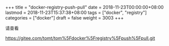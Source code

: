 +++
title = "docker-registry-push-pull"
date = 2018-11-23T00:00:00+08:00
lastmod = 2018-11-23T15:37:38+08:00
tags = ["docker", "registry"]
categories = ["docker"]
draft = false
weight = 3003
+++

请查看

<https://gitee.com/tomt/tom%5Fdocker%5Fregistry%5Fpush%5Fpull.git>
